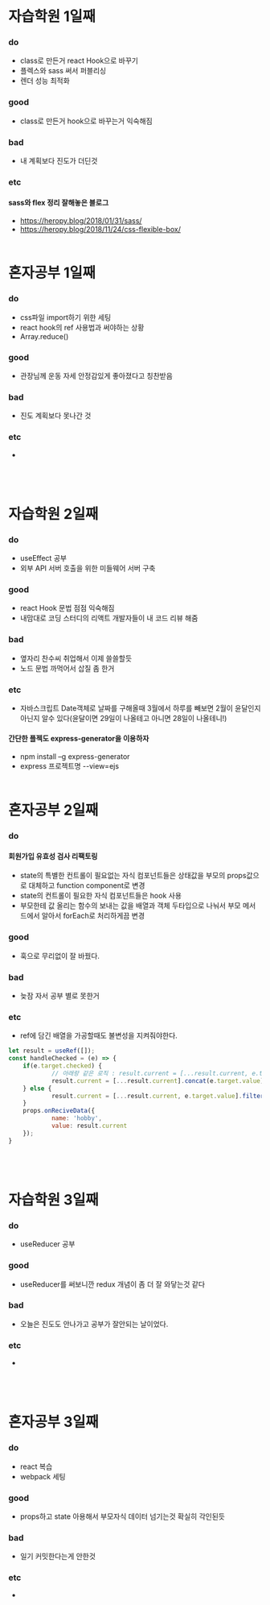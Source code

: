 # 자습학원 1일째 
### do
- class로 만든거 react Hook으로 바꾸기
- 플렉스와 sass 써서 퍼블리싱
- 렌더 성능 최적화

### good
- class로 만든거 hook으로 바꾸는거 익숙해짐

### bad
- 내 계획보다 진도가 더딘것

### etc
#### sass와 flex 정리 잘해놓은 블로그
- https://heropy.blog/2018/01/31/sass/
- https://heropy.blog/2018/11/24/css-flexible-box/
<br /><br />
 
# 혼자공부 1일째 
### do
- css파일 import하기 위한 세팅
- react hook의 ref 사용법과 써야하는 상황
- Array.reduce()

### good
- 관장님께 운동 자세 안정감있게 좋아졌다고 칭찬받음

### bad
- 진도 계획보다 못나간 것

### etc
-
<br /><br />

# 자습학원 2일째
### do 
- useEffect 공부
- 외부 API 서버 호출을 위한 미들웨어 서버 구축

### good
- react Hook 문법 점점 익숙해짐
- 내맘대로 코딩 스터디의 리액트 개발자들이 내 코드 리뷰 해줌

### bad
- 옆자리 찬수씨 취업해서 이제 쓸쓸할듯
- 노드 문법 까먹어서 삽질 좀 한거

### etc
- 자바스크립트 Date객체로 날짜를 구해올때 3월에서 하루를 빼보면 2월이 윤달인지 아닌지 알수 있다(윤달이면 29일이 나올테고 아니면 28일이 나올테니!)

#### 간단한 플젝도 express-generator을 이용하자
- npm install –g express-generator
- express 프로젝트명 --view=ejs
<br /><br />

# 혼자공부 2일째 
### do
#### 회원가입 유효성 검사 리팩토링
- state의 특별한 컨트롤이 필요없는 자식 컴포넌트들은 상태값을 부모의 props값으로 대체하고 function component로 변경
- state의 컨트롤이 필요한 자식 컴포넌트들은 hook 사용
- 부모한테 값 올리는 함수의 보내는 값을 배열과 객체 두타입으로 나눠서 부모 메서드에서 알아서 forEach로 처리하게끔 변경

### good
- 훅으로 무리없이 잘 바꿨다.

### bad
- 늦잠 자서 공부 별로 못한거

### etc
- ref에 담긴 배열을 가공할때도 불변성을 지켜줘야한다.

```javascript
let result = useRef([]);
const handleChecked = (e) => {
	if(e.target.checked) {
			// 아래랑 같은 로직 : result.current = [...result.current, e.target.value]
			result.current = [...result.current].concat(e.target.value);
	} else {
			result.current = [...result.current, e.target.value].filter(v => v !== e.target.value);
	}
	props.onReciveData({
			name: 'hobby',
			value: result.current
	});
}
```
<br /><br />

# 자습학원 3일째 
### do
- useReducer 공부

### good
- useReducer를 써보니깐 redux 개념이 좀 더 잘 와닿는것 같다

### bad
- 오늘은 진도도 안나가고 공부가 잘안되는 날이었다.

### etc
-
<br /><br />

# 혼자공부 3일째 
### do
- react 복습
- webpack 세팅

### good
- props하고 state 아용해서 부모자식 데이터 넘기는것 확실히 각인된듯

### bad
- 일기 커밋한다는게 안한것

### etc
-
<br /><br />
